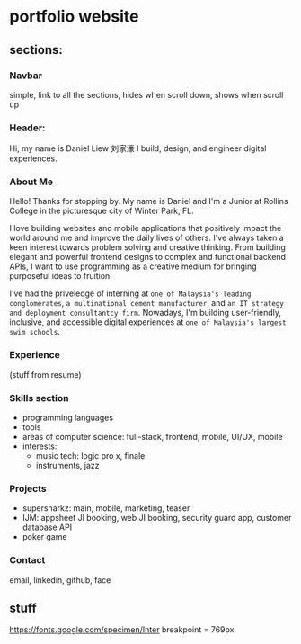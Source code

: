 # portfolio website

## sections:

### Navbar

simple, link to all the sections, hides when scroll down, shows when scroll up

### Header:

Hi, my name is
Daniel Liew 刘家濠
I build, design, and engineer digital experiences.

### About Me

Hello! Thanks for stopping by. My name is Daniel and I'm a Junior at Rollins College in the picturesque city of Winter Park, FL.

I love building websites and mobile applications that positively impact the world around me and improve the daily lives of others. I've always taken a keen interest towards problem solving and creative thinking. From building elegant and powerful frontend designs to complex and functional backend APIs, I want to use programming as a creative medium for bringing purposeful ideas to fruition.

I've had the priveledge of interning at `one of Malaysia's leading conglomerates`, `a multinational cement manufacturer`, and `an IT strategy and deployment consultantcy firm`. Nowadays, I'm building user-friendly, inclusive, and accessible digital experiences at `one of Malaysia's largest swim schools`.

### Experience

(stuff from resume)

### Skills section

- programming languages
- tools
- areas of computer science: full-stack, frontend, mobile, UI/UX, mobile
- interests:
  - music tech: logic pro x, finale
  - instruments, jazz

### Projects

- supersharkz: main, mobile, marketing, teaser
- IJM: appsheet JI booking, web JI booking, security guard app, customer database API
- poker game

### Contact

email, linkedin, github, face

## stuff

https://fonts.google.com/specimen/Inter
breakpoint = 769px
